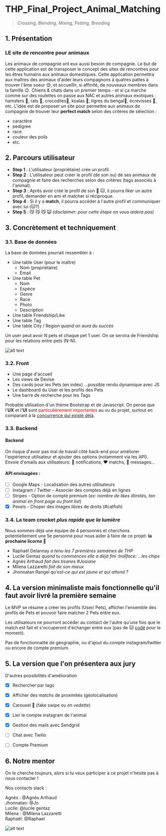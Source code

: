 # THP_Final_Project_Animal_Matching

>*Crossing, Blending, Mixing, Petting, Breeding*

## 1. Présentation
### LE site de rencontre pour animaux 

Les animaux de compagnie ont eux aussi besoin de compagnie.
Le but de cette application est de transposer le concept des sites de rencontres pour les êtres humains aux animaux domestiques. Cette application permettra aux maîtres des animaux d'aider leurs compagnons à quatres pattes à trouver l'âme soeur :heart_eyes:, et accueillir, si affinité, de nouveaux membres dans la famille :wink:.
Chiens & chats dans un premier temps - et si ça marche comme sur des roulettes on passe aux NAC et autres animaux exotiques : hamsters :hamster:, rats :rat:, crocodiles:crocodile:, koalas :koala:, tigres du bengal:tiger:, écrevisses :fried_shrimp:, etc.
L'idée est de proposer un site pour permettre aux animaux de compagnie de trouver leur **perfect match** selon des critères de sélection : 
* caractère
* pedigree
* race 
* couleur des poils 
* etc.


## 2. Parcours utilisateur

* **Step 1** : L'utilisateur (propriétaire) crée un profil.
* **Step 2** : L'utilisateur peut créer le profil (de son ou) de ses animaux de compagnie et faire des recherches selon des critères (tags associés à l'animal). 
* **Step 3** : Après avoir créé le profil de son :dog: :cat:, il pourra liker un autre profil, demander en ami et matcher si réciproque.
* **Step 4** : Si il y a **match**, il pourra accéder à l'autre profil et communiquer avec lui (:cat:?)
* **Step 5** : :smirk_cat: :smirk_cat: :smirk_cat: :scream_cat: *(disclaimer: pour cette étape on vous aidera pas)*


## 3. Concrètement et techniquement

### 3.1. Base de données
La base de données pourrait ressembler à :
- Une table User (pour le maître)
  - Nom (propriétaire)
  - Email
- Une table Pet
  - Nom
  - Espèce
  - Genre
  - Race
  - Photo
  - Description
- Une table Friendship/Like
- Une table Tag
- Une table City / Region *quand on aura du succès*

Un user peut avoir N pets et chaque pet 1 user. On se servira de Friendship pour les relations entre pets (N-N).
<div class="text-center">
    
![alt text](https://www.ohpacha.com/3627-large_default/manteau-pour-chien-flocon-rose.jpg)
    
</div>

### 3.2. Front

* Une page d'accueil
* Les views de Devise 
* Des cards pour les Pets (en index)
  ...possible rendu dynamique avec JS
* Le dashboard du User et les profils des Pets
* Une barre de recherche pour les Tags

Probable utilisation d'un thème Bootstrap et de Javascript. On pense que l'**UX** et l'**UI** sont <span style="color:red">particulièrement importantes</span> au vu du projet, surtout en comparant à la [concurrence qui existe déjà](http://www.rencontre-animaux.fr/). 

### 3.3. Backend

#### Backend
On risque d'avoir pas mal de travail côté back-end pour améliorer l'expérience utilisateur et ajouter des options (notamment via les API).
Envoie d'emails aux utilisateurs: :bell: notifications, :heart: matchs, :email: messages...

#### API envisagées : 
- [ ] Google Maps - Localisation des autres utilisateurs
- [ ] Instagram / Twitter - Associer des comptes déjà en lignes
- [ ] Stripes - Option de compte premium (*ex: nombre de likes illimités, ton animal en front page ou front list*)
- [x] Pexels - Choper des images libres de droits (#catfish)

### 3.4. La team crocket *plus rapide que la lumière*
Nous sommes déjà une équipe de 4 personnes et cherchons potentiellement une 5e personne pour nous aider à faire de ce projet: **la prochaine licorne :rainbow:**
* Raphaël Delannay *a tenu les 7 premières semaines de THP*
* Lucile Gentaz *quand tu commences elle a déjà fini :trollface: ...les chips* 
* Agnès Arthaud *fait des tisanes #Josiane*
* Milena Lazzaretti *fait de son mieux*
* Jhonnatan Rangel *qu'est-ce qui est jaune et qui attend ?*
## 4. La version minimaliste mais fonctionnelle qu'il faut avoir livré la première semaine

Le MVP se résume a créer les profils (User/ Pets), afficher l'ensemble des profils de Pets et pouvoir faire matcher 2 Pets entre eux.

Les utilisateurs ne pourront accéder au contact de l'autre qu'une fois que le match est fait et s'occuperont d'échanger entre eux (pas de :cat: [codé](https://www.youtube.com/watch?v=aeePeVUW6-k) pour le moment).

Pas de fonctionnalité de géographie, ou d'ajout du compte instagram/twitter ou encore de compte premium.


## 5. La version que l'on présentera aux jury

D'autres possibilités d'amélioration 
- [x] Rechercher par tags
- [x] Afficher des matchs de proximités (géolocalisation)
- [x] Carousel :circus_tent: (fake swipe ou *en vedette*)
- [x] Lier le compte instagram de l'animal
- [x] Gestion des mails avec Sendgrid
- [ ] Chat avec Twilio
- [ ] Compte Premium


## 6. Notre mentor
On le cherche toujours, alors si tu veux participer à ce projet n'hésite pas à nous contacter ! 

Nos contacts slack : 

Agnès : @Agnès Arthaud <br />
Jhonnatan: @Jo <br />
Lucile: @lucile gentaz <br />
Milena : @Milena Lazzaretti <br />
Raphaël: @Raphael <br />


<div class="text-center">
    
![alt text](https://www.ohpacha.com/4550-thickbox/robe-de-mariee-pour-chien-deguisement-chien.jpg)
    
</div>
